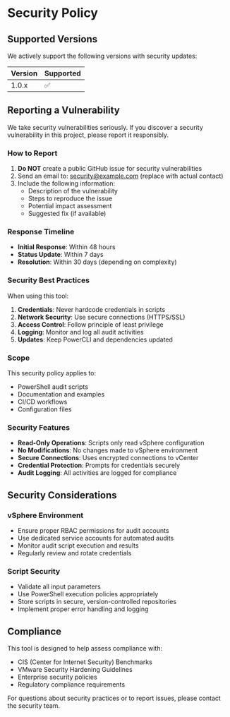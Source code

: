 # Security Policy

## Supported Versions

We actively support the following versions with security updates:

| Version | Supported          |
| ------- | ------------------ |
| 1.0.x   | :white_check_mark: |

## Reporting a Vulnerability

We take security vulnerabilities seriously. If you discover a security vulnerability in this project, please report it responsibly.

### How to Report

1. **Do NOT** create a public GitHub issue for security vulnerabilities
2. Send an email to: security@example.com (replace with actual contact)
3. Include the following information:
   - Description of the vulnerability
   - Steps to reproduce the issue
   - Potential impact assessment
   - Suggested fix (if available)

### Response Timeline

- **Initial Response**: Within 48 hours
- **Status Update**: Within 7 days
- **Resolution**: Within 30 days (depending on complexity)

### Security Best Practices

When using this tool:

1. **Credentials**: Never hardcode credentials in scripts
2. **Network Security**: Use secure connections (HTTPS/SSL)
3. **Access Control**: Follow principle of least privilege
4. **Logging**: Monitor and log all audit activities
5. **Updates**: Keep PowerCLI and dependencies updated

### Scope

This security policy applies to:
- PowerShell audit scripts
- Documentation and examples
- CI/CD workflows
- Configuration files

### Security Features

- **Read-Only Operations**: Scripts only read vSphere configuration
- **No Modifications**: No changes made to vSphere environment
- **Secure Connections**: Uses encrypted connections to vCenter
- **Credential Protection**: Prompts for credentials securely
- **Audit Logging**: All activities are logged for compliance

## Security Considerations

### vSphere Environment
- Ensure proper RBAC permissions for audit accounts
- Use dedicated service accounts for automated audits
- Monitor audit script execution and results
- Regularly review and rotate credentials

### Script Security
- Validate all input parameters
- Use PowerShell execution policies appropriately
- Store scripts in secure, version-controlled repositories
- Implement proper error handling and logging

## Compliance

This tool is designed to help assess compliance with:
- CIS (Center for Internet Security) Benchmarks
- VMware Security Hardening Guidelines
- Enterprise security policies
- Regulatory compliance requirements

For questions about security practices or to report issues, please contact the security team.